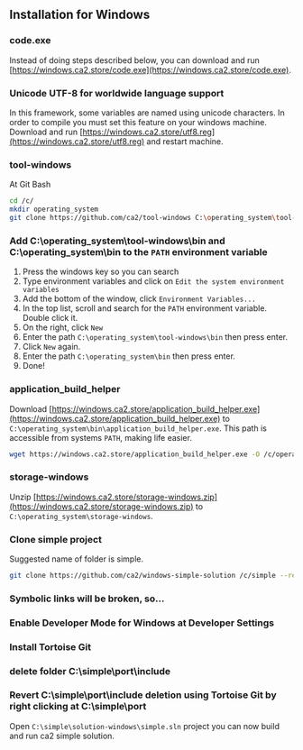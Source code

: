 ## Installation for Windows

### code.exe

Instead of doing steps described below, you can download and run [https://windows.ca2.store/code.exe](https://windows.ca2.store/code.exe).

### Unicode UTF-8 for worldwide language support
In this framework, some variables are named using unicode characters. In order to compile you must set this feature on your windows machine.
Download and run [https://windows.ca2.store/utf8.reg](https://windows.ca2.store/utf8.reg) and restart machine.

### tool-windows
At Git Bash
```bash
cd /c/
mkdir operating_system
git clone https://github.com/ca2/tool-windows C:\operating_system\tool-windows --recurse-submodules
```

### Add C:\operating_system\tool-windows\bin and C:\operating_system\bin to the `PATH` environment variable
1. Press the windows key so you can search
2. Type environment variables and click on `Edit the system environment variables`
3. Add the bottom of the window, click `Environment Variables...`
4. In the top list, scroll and search for the `PATH` environment variable. Double click it.
5. On the right, click `New`
6. Enter the path `C:\operating_system\tool-windows\bin` then press enter.
7. Click `New` again.
8. Enter the path `C:\operating_system\bin` then press enter.
9. Done!

### application_build_helper
Download [https://windows.ca2.store/application_build_helper.exe](https://windows.ca2.store/application_build_helper.exe) to `C:\operating_system\bin\application_build_helper.exe`.
This path is accessible from systems `PATH`, making life easier.
```bash
wget https://windows.ca2.store/application_build_helper.exe -O /c/operating_system/bin
```

### storage-windows
Unzip [https://windows.ca2.store/storage-windows.zip](https://windows.ca2.store/storage-windows.zip) to `C:\operating_system\storage-windows`.

### Clone simple project
Suggested name of folder is simple.
```bash
git clone https://github.com/ca2/windows-simple-solution /c/simple --recurse-submodules
```

### Symbolic links will be broken, so...

### Enable Developer Mode for Windows at Developer Settings

### Install Tortoise Git

### delete folder C:\simple\port\include

### Revert C:\simple\port\include deletion using Tortoise Git by right clicking at C:\simple\port

Open `C:\simple\solution-windows\simple.sln` project you can now build and run ca2 simple solution.



